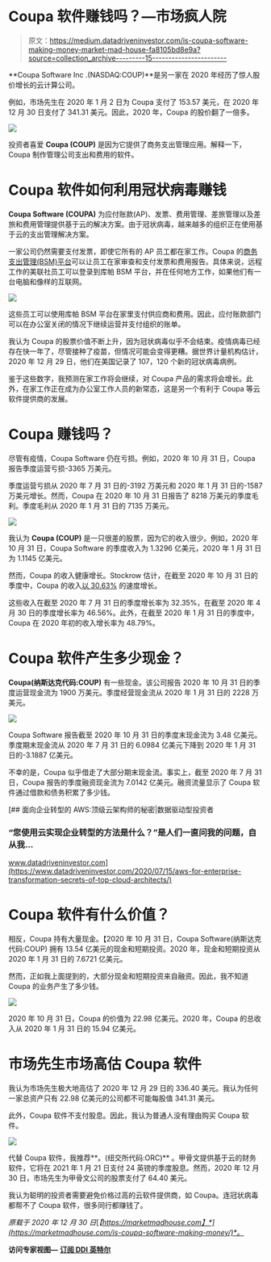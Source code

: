 # Coupa 软件赚钱吗？—市场疯人院

> 原文：<https://medium.datadriveninvestor.com/is-coupa-software-making-money-market-mad-house-fa8105bd8e9a?source=collection_archive---------15----------------------->

**Coupa Software Inc .(NASDAQ:COUP)**是另一家在 2020 年经历了惊人股价增长的云计算公司。

例如，市场先生在 2020 年 1 月 2 日为 Coupa 支付了 153.57 美元，在 2020 年 12 月 30 日支付了 341.31 美元。因此，2020 年，Coupa 的股价翻了一倍多。

![](img/c0da8db976f1871a2811a5954d50b06b.png)

投资者喜爱 **Coupa (COUP)** 是因为它提供了商务支出管理应用。解释一下，Coupa 制作管理公司支出和费用的软件。

# Coupa 软件如何利用冠状病毒赚钱

**Coupa Software (COUPA)** 为应付账款(AP)、发票、费用管理、差旅管理以及差旅和费用管理提供基于云的解决方案。由于冠状病毒，越来越多的组织正在使用基于云的支出管理解决方案。

一家公司仍然需要支付发票，即使它所有的 AP 员工都在家工作。Coupa 的[商务支出管理(BSM)平台](https://www.coupa.com/products/)可以让员工在家审查和支付发票和费用报告。具体来说，远程工作的美联社员工可以登录到库帕 BSM 平台，并在任何地方工作，如果他们有一台电脑和像样的互联网。

![](img/7ae5470ca40b7973b8dfd9a342ccced9.png)

这些员工可以使用库帕 BSM 平台在家里支付供应商和费用。因此，应付账款部门可以在办公室关闭的情况下继续运营并支付组织的账单。

我认为 Coupa 的股票价值不断上升，因为冠状病毒似乎不会结束。疫情病毒已经存在快一年了，尽管接种了疫苗，但情况可能会变得更糟。据世界计量机构估计，2020 年 12 月 29 日，他们在美国记录了 107，120 个新的冠状病毒病例。

鉴于这些数字，我预测在家工作将会继续，对 Coupa 产品的需求将会增长。此外，在家工作正在成为办公室工作人员的新常态，这是另一个有利于 Coupa 等云软件提供商的发展。

# Coupa 赚钱吗？

尽管有疫情，Coupa Software 仍在亏损。例如，2020 年 10 月 31 日，Coupa 报告季度运营亏损-3365 万美元。

季度运营亏损从 2020 年 7 月 31 日的-3192 万美元和 2020 年 1 月 31 日的-1587 万美元增长。然而，Coupa 在 2020 年 10 月 31 日报告了 8218 万美元的季度毛利。季度毛利从 2020 年 1 月 31 日的 7135 万美元。

![](img/98f3d898dc119b01c1161166e7573641.png)

我认为 **Coupa (COUP)** 是一只很差的股票，因为它的收入很少。例如，2020 年 10 月 31 日，Coupa Software 的季度收入为 1.3296 亿美元，2020 年 1 月 31 日为 1.1145 亿美元。

然而，Coupa 的收入健康增长。Stockrow 估计，在截至 2020 年 10 月 31 日的季度中，Coupa 的收入[以 30.63%](https://stockrow.com/COUP/financials/income/quarterly) 的速度增长。

这些收入在截至 2020 年 7 月 31 日的季度增长率为 32.35%，在截至 2020 年 4 月 30 日的季度增长率为 46.56%。此外，在截至 2020 年 1 月 31 日的季度中，Coupa 在 2020 年初的收入增长率为 48.79%。

# Coupa 软件产生多少现金？

**Coupa(纳斯达克代码:COUP)** 有一些现金。该公司报告 2020 年 10 月 31 日的季度运营现金流为 1900 万美元。季度经营现金流从 2020 年 1 月 31 日的 2228 万美元。

![](img/dc5001be4dbbf49afd8242e34adc5ba7.png)

Coupa Software 报告截至 2020 年 10 月 31 日的季度末现金流为 3.48 亿美元。季度期末现金流从 2020 年 7 月 31 日的 6.0984 亿美元下降到 2020 年 1 月 31 日的-3.1887 亿美元。

不幸的是，Coupa 似乎借走了大部分期末现金流。事实上，截至 2020 年 7 月 31 日，Coupa 报告的季度融资现金流为 7.0142 亿美元。融资流量显示了 Coupa 软件通过借款和债务积累了多少钱。

[](https://www.datadriveninvestor.com/2020/07/15/aws-for-enterprise-transformation-secrets-of-top-cloud-architects/) [## 面向企业转型的 AWS:顶级云架构师的秘密|数据驱动型投资者

### “您使用云实现企业转型的方法是什么？”是人们一直问我的问题，自从我…

www.datadriveninvestor.com](https://www.datadriveninvestor.com/2020/07/15/aws-for-enterprise-transformation-secrets-of-top-cloud-architects/) 

# Coupa 软件有什么价值？

相反，Coupa 持有大量现金。【2020 年 10 月 31 日，Coupa Software(纳斯达克代码:COUP) 拥有 13.54 亿美元的现金和短期投资。2020 年，现金和短期投资从 2020 年 1 月 31 日的 7.6721 亿美元。

然而，正如我上面提到的，大部分现金和短期投资来自融资。因此，我不知道 Coupa 的业务产生了多少钱。

![](img/7bb45c8c374671fe4f4d783c8009003d.png)

2020 年 10 月 31 日，Coupa 的价值为 22.98 亿美元。2020 年，Coupa 的总收入从 2020 年 1 月 31 日的 15.94 亿美元。

# 市场先生市场高估 Coupa 软件

我认为市场先生极大地高估了 2020 年 12 月 29 日的 336.40 美元。我认为任何一家总资产只有 22.98 亿美元的公司都不可能每股值 341.31 美元。

此外，Coupa 软件不支付股息。因此，我认为普通人没有理由购买 Coupa 软件。

![](img/986abd17fb1d92552d21f0149e2bc731.png)

代替 Coupa 软件，我推荐**。(纽交所代码:ORC)** 。甲骨文提供基于云的财务软件，它将在 2021 年 1 月 21 日支付 24 英镑的季度股息。然而，2020 年 12 月 30 日，市场先生为甲骨文公司的股票支付了 64.40 美元。

我认为聪明的投资者需要避免价格过高的云软件提供商，如 Coupa。连冠状病毒都帮不了 Coupa 软件，很多同行都赚钱了。

*原载于 2020 年 12 月 30 日*[*【https://marketmadhouse.com】*](https://marketmadhouse.com/is-coupa-software-making-money/)*。*

**访问专家视图—** [**订阅 DDI 英特尔**](https://datadriveninvestor.com/ddi-intel)